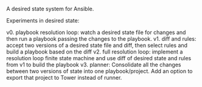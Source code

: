 
A desired state system for Ansible.


Experiments in desired state:

v0. playbook resolution loop: watch a desired state file for changes and then run a playbook passing the changes to the playbook.
v1. diff and rules: accept two versions of a desired state file and diff, then select rules and build a playbook based on the diff
v2. full resolution loop: implement a resolution loop finite state machine and use diff of desired state and rules from v1 to build the playbook
v3. planner: Consolidate all the changes between two versions of state into one playbook/project.
             Add an option to export that project to Tower instead of runner.




